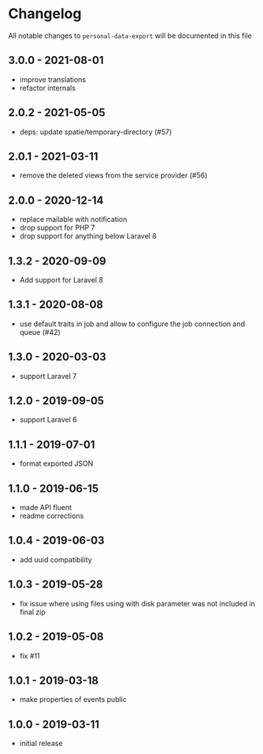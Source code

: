 # Changelog

All notable changes to `personal-data-export` will be documented in this file

## 3.0.0 - 2021-08-01

- improve translations
- refactor internals

## 2.0.2 - 2021-05-05

- deps: update spatie/temporary-directory (#57)

## 2.0.1 - 2021-03-11

- remove the deleted views from the service provider (#56)

## 2.0.0 - 2020-12-14

- replace mailable with notification
- drop support for PHP 7
- drop support for anything below Laravel 8

## 1.3.2 - 2020-09-09

- Add support for Laravel 8

## 1.3.1 - 2020-08-08

- use default traits in job and allow to configure the job connection and queue (#42)

## 1.3.0 - 2020-03-03

- support Laravel 7

## 1.2.0 - 2019-09-05

- support Laravel 6

## 1.1.1 - 2019-07-01

- format exported JSON

## 1.1.0 - 2019-06-15

- made API fluent
- readme corrections

## 1.0.4 - 2019-06-03

- add uuid compatibility

## 1.0.3 - 2019-05-28

- fix issue where using files using with disk parameter was not included in final zip

## 1.0.2 - 2019-05-08

- fix #11

## 1.0.1 - 2019-03-18

- make properties of events public

## 1.0.0 - 2019-03-11

- initial release
